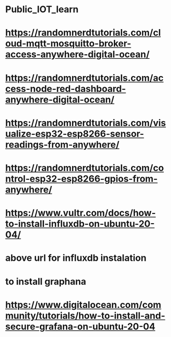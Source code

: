 # Public_IOT_learn
# https://randomnerdtutorials.com/cloud-mqtt-mosquitto-broker-access-anywhere-digital-ocean/
# https://randomnerdtutorials.com/access-node-red-dashboard-anywhere-digital-ocean/
# https://randomnerdtutorials.com/visualize-esp32-esp8266-sensor-readings-from-anywhere/
# https://randomnerdtutorials.com/control-esp32-esp8266-gpios-from-anywhere/

# https://www.vultr.com/docs/how-to-install-influxdb-on-ubuntu-20-04/
# above url for influxdb instalation

# to install graphana
# https://www.digitalocean.com/community/tutorials/how-to-install-and-secure-grafana-on-ubuntu-20-04

